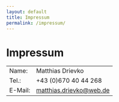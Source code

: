 ```yaml
---
layout: default
title: Impressum
permalink: /impressum/
---
```


Impressum
=========

<table>
  <tr><td>Name:   </td><td>Matthias Drievko</td></tr>
  <tr><td>Tel.:   </td><td>+43 (0)670 40 44 268</td></tr>
  <tr><td>E-Mail: </td><td><a href="mailto:matthias.drievko@web.de">matthias.drievko@web.de</a></td></tr>
</table>
